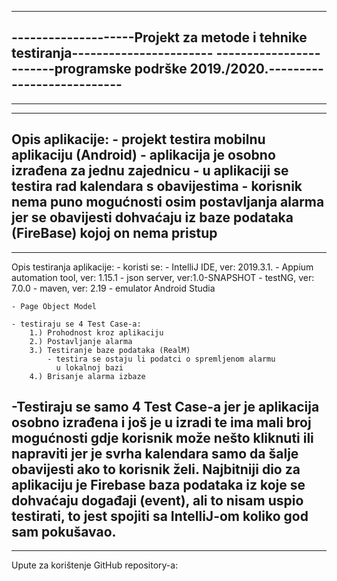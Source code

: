 ---------------------------------------------------------------------------------
--------------------Projekt za metode i tehnike testiranja-----------------------
------------------------programske podrške 2019./2020.---------------------------
---------------------------------------------------------------------------------

---------------------------------------------------------------------------------
---------------------------------------------------------------------------------
Opis aplikacije:
	- projekt testira mobilnu aplikaciju (Android)
	- aplikacija je osobno izrađena za jednu zajednicu
	- u aplikaciji se testira rad kalendara s obavijestima
	- korisnik nema puno mogućnosti osim postavljanja alarma jer se obavijesti
	  dohvaćaju iz baze podataka (FireBase) kojoj on nema pristup
----------------------------------------------------------------------------------
----------------------------------------------------------------------------------
Opis testiranja aplikacije:
	- koristi se:
		- IntelliJ IDE, ver: 2019.3.1.
		- Appium automation tool, ver: 1.15.1
		- json server, ver:1.0-SNAPSHOT
		- testNG, ver: 7.0.0
		- maven, ver: 2.19
		- emulator Android Studia

	- Page Object Model

	- testiraju se 4 Test Case-a:
		1.) Prohodnost kroz aplikaciju
		2.) Postavljanje alarma
		3.) Testiranje baze podataka (RealM)
			- testira se ostaju li podatci o spremljenom alarmu
			  u lokalnoj bazi
		4.) Brisanje alarma izbaze

-Testiraju se samo 4 Test Case-a jer je aplikacija osobno izrađena i još je u
izradi te ima mali broj mogućnosti gdje korisnik može nešto kliknuti ili 
napraviti jer je svrha kalendara samo da šalje obavijesti ako to korisnik želi.
Najbitniji dio za aplikaciju je Firebase baza podataka iz koje se dohvaćaju
događaji (event), ali to nisam uspio testirati, to jest spojiti sa IntelliJ-om
koliko god sam pokušavao.
---------------------------------------------------------------------------------
---------------------------------------------------------------------------------
Upute za korištenje GitHub repository-a:




